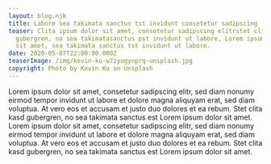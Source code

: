 ```yaml
---
layout: blog.njk
title: Labore sea takimata sanctus tst invidunt consetetur sadipscing
teaser: Clita ipsum dolor sit amet, consetetur sadipscing elitrstet clita kasd
  gubergren, no sea takimatasanctus pst invidunt ut labore, Lorem ipsum dolor
  sit amet, sea takimata sanctus tst invidunt ut labore.
date: 2020-05-07T22:00:00.000Z
teaserImage: /img/kevin-ku-w7zyugynprq-unsplash.jpg
copyright: Photo by Kevin Ku on Unsplash
---
```

Lorem ipsum dolor sit amet, consetetur sadipscing elitr, sed diam nonumy eirmod tempor invidunt ut labore et dolore magna aliquyam erat, sed diam voluptua. At vero eos et accusam et justo duo dolores et ea rebum. Stet clita kasd gubergren, no sea takimata sanctus est Lorem ipsum dolor sit amet. Lorem ipsum dolor sit amet, consetetur sadipscing elitr, sed diam nonumy eirmod tempor invidunt ut labore et dolore magna aliquyam erat, sed diam voluptua. At vero eos et accusam et justo duo dolores et ea rebum. Stet clita kasd gubergren, no sea takimata sanctus est Lorem ipsum dolor sit amet.
